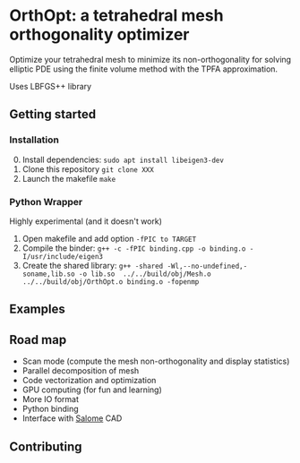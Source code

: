 # OrthOpt: a tetrahedral mesh orthogonality optimizer

Optimize your tetrahedral mesh to minimize its non-orthogonality for solving elliptic PDE using the finite volume method with the TPFA approximation.

Uses LBFGS++ library

## Getting started

### Installation

0. Install dependencies: `sudo apt install libeigen3-dev`
1. Clone this repository `git clone XXX`
2. Launch the makefile `make`

### Python Wrapper

Highly experimental (and it doesn't work)

1. Open makefile and add option `-fPIC to TARGET`
2. Compile the binder: `g++ -c -fPIC binding.cpp -o binding.o -I/usr/include/eigen3`
3. Create the shared library: 
`g++ -shared -Wl,--no-undefined,-soname,lib.so -o lib.so  ../../build/obj/Mesh.o ../../build/obj/OrthOpt.o binding.o -fopenmp`

## Examples

## Road map

* Scan mode (compute the mesh non-orthogonality and display statistics)
* Parallel decomposition of mesh
* Code vectorization and optimization
* GPU computing (for fun and learning)
* More IO format
* Python binding
* Interface with [Salome](https://www.salome-platform.org) CAD


## Contributing
